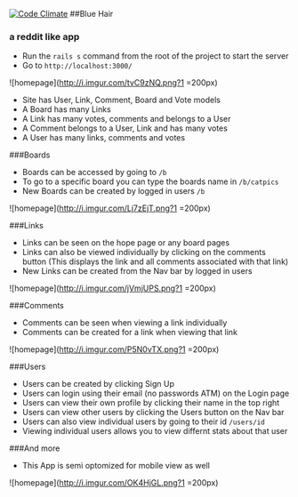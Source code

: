 [![Code Climate](https://codeclimate.com/github/vpatel90/redditapp/badges/gpa.svg)](https://codeclimate.com/github/vpatel90/redditapp)
##Blue Hair
### a reddit like app

* Run the `rails s` command from the root of the project to start the server
* Go to `http://localhost:3000/`

![homepage](http://i.imgur.com/tvC9zNQ.png?1 =200px)

* Site has User, Link, Comment, Board and Vote models
* A Board has many Links
* A Link has many votes, comments and belongs to a User
* A Comment belongs to a User, Link and has many votes
* A User has many links, comments and votes


###Boards
* Boards can be accessed by going to `/b`
* To go to a specific board you can type the boards name in `/b/catpics`
* New Boards can be created by logged in users `/b`

![homepage](http://i.imgur.com/Lj7zEjT.png?1 =200px)

###Links
* Links can be seen on the hope page or any board pages
* Links can also be viewed individually by clicking on the comments button (This displays the link and all comments associated with that link)
* New Links can be created from the Nav bar by logged in users

![homepage](http://i.imgur.com/jVmjUPS.png?1 =200px)

###Comments
* Comments can be seen when viewing a link individually
* Comments can be created for a link when viewing that link

![homepage](http://i.imgur.com/P5N0vTX.png?1 =200px)


###Users
* Users can be created by clicking Sign Up
* Users can login using their email (no passwords ATM) on the Login page
* Users can view their own profile by clicking their name in the top right
* Users can view other users by clicking the Users button on the Nav bar
* Users can also view individual users by going to their id `/users/id`
* Viewing individual users allows you to view differnt stats about that user

###And more
* This App is semi optomized for mobile view as well

![homepage](http://i.imgur.com/OK4HjGL.png?1 =200px)
